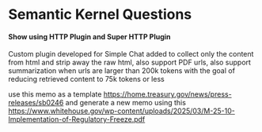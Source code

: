 # Semantic Kernel Questions

#### Show using HTTP Plugin and Super HTTP Plugin 

Custom plugin developed for Simple Chat added to collect only the content from html and strip away the raw html, also support PDF urls, also support summarization when urls are larger than 200k tokens with the goal of reducing retrieved content to 75k tokens or less

use this memo as a template https://home.treasury.gov/news/press-releases/sb0246 and generate a new memo using this https://www.whitehouse.gov/wp-content/uploads/2025/03/M-25-10-Implementation-of-Regulatory-Freeze.pdf
